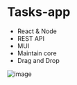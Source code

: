 # Tasks-app

- React & Node
- REST API
- MUI
- Maintain core
- Drag and Drop

![image](https://github.com/adipeled2244/Tasks-app/assets/66279141/123b4063-8de9-4357-8abf-5feeeb336c09)


